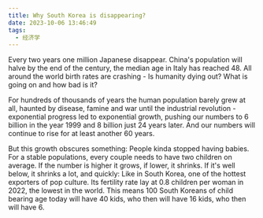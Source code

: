 ```yaml
---
title: Why South Korea is disappearing?
date: 2023-10-06 13:46:49
tags:
  - 经济学
---
```


Every two years one million Japanese disappear. China's population will halve by the end of the century, the median age in Italy has reached 48. All around the world birth rates are crashing - Is humanity dying out? What is going on and how bad is it?

<!-- more -->

For hundreds of thousands of years the human population barely grew at all, haunted by disease, famine and war until the industrial revolution - exponential progress led to exponential growth, pushing our numbers to 6 billion in the year 1999 and 8 billion just 24 years later. And our numbers will continue to rise for at least another 60 years. 

But this growth obscures something: People kinda stopped having babies. For a stable populations, every couple needs to have two children on average. If the number is higher it grows, if lower, it shrinks. If it's well below, it shrinks a lot, and quickly: Like in South Korea, one of the hottest exporters of pop culture. Its fertility rate lay at 0.8 children per woman in 2022, the lowest in the world. This means 100 South Koreans of child bearing age today will have 40 kids, who then will have 16 kids, who then will have 6.
